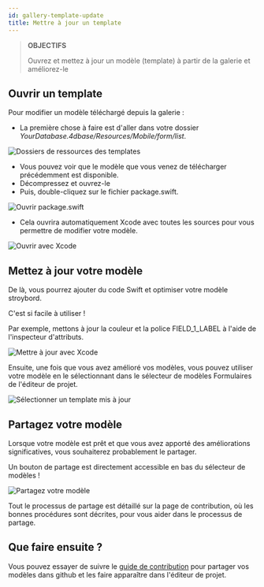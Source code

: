 ```yaml
---
id: gallery-template-update
title: Mettre à jour un template
---
```


> **OBJECTIFS**
> 
> Ouvrez et mettez à jour un modèle (template) à partir de la galerie et améliorez-le

## Ouvrir un template

Pour modifier un modèle téléchargé depuis la galerie :

* La première chose à faire est d'aller dans votre dossier *YourDatabase.4dbase/Resources/Mobile/form/list*.

![Dossiers de ressources des templates](assets/en/gallery/template-resources-folder.png)

* Vous pouvez voir que le modèle que vous venez de télécharger précédemment est disponible.
* Décompressez et ouvrez-le
* Puis, double-cliquez sur le fichier package.swift.

![Ouvrir package.swift](assets/en/gallery/open-package-swift.png)

* Cela ouvrira automatiquement Xcode avec toutes les sources pour vous permettre de modifier votre modèle.

![Ouvrir avec Xcode](assets/en/gallery/open-with-xcode.png)

## Mettez à jour votre modèle

De là, vous pourrez ajouter du code Swift et optimiser votre modèle stroybord.

C'est si facile à utiliser !

Par exemple, mettons à jour la couleur et la police FIELD_1_LABEL à l'aide de l'inspecteur d'attributs.

![Mettre à jour avec Xcode](assets/en/gallery/update-template.png)

Ensuite, une fois que vous avez amélioré vos modèles, vous pouvez utiliser votre modèle en le sélectionnant dans le sélecteur de modèles Formulaires de l'éditeur de projet.

![Sélectionner un template mis à jour](assets/en/gallery/selelect-update-template.png)

## Partagez votre modèle

Lorsque votre modèle est prêt et que vous avez apporté des améliorations significatives, vous souhaiterez probablement le partager.

Un bouton de partage est directement accessible en bas du sélecteur de modèles !

![Partagez votre modèle](assets/en/gallery/share-template.png)

Tout le processus de partage est détaillé sur la page de contribution, où les bonnes procédures sont décrites, pour vous aider dans le processus de partage.

## Que faire ensuite ?

Vous pouvez essayer de suivre le [guide de contribution](https://github.com/4d-for-ios/gallery/blob/master/.github/CONTRIBUTING.md#how-do-you-add-a-package) pour partager vos modèles dans github et les faire apparaître dans l'éditeur de projet.







